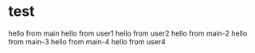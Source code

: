 # test
hello from main
hello from user1
hello from user2
hello from main-2
hello from main-3
hello from main-4
hello from user4
